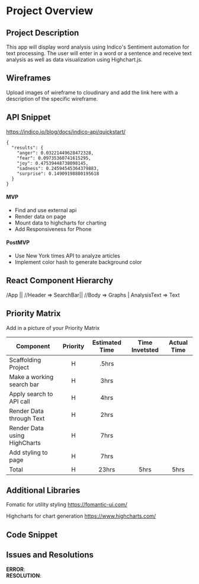 # Project Overview


## Project Description

This app will display word analysis using Indico's Sentiment automation for text processing. The user will enter in a word or a sentence and receive text analysis as well as data visualization using Highchart.js.   
## Wireframes

Upload images of wireframe to cloudinary and add the link here with a description of the specific wireframe.

## API Snippet
https://indico.io/blog/docs/indico-api/quickstart/

```
{
  "results": {
    "anger": 0.03221449628472328,
    "fear": 0.09735360741615295,
    "joy": 0.47539448738098145,
    "sadness": 0.24594545364379883,
    "surprise": 0.14909198880195618
  }
}
```

 

#### MVP 
- Find and use external api 
- Render data on page 
- Mount data to highcharts for charting
- Add Responsiveness for Phone

#### PostMVP 

- Use New York times API to analyze articles
- Implement color hash to generate background color

## React Component Hierarchy

/App ||
//Header => SearchBar||
//Body => Graphs | AnalysisText => Text


## Priority Matrix

Add in a picture of your Priority Matrix


| Component | Priority | Estimated Time | Time Invetsted | Actual Time |
| --- | :---: |  :---: | :---: | :---: |
| Scaffolding Project | H | .5hrs|  |  |
| Make a working search bar | H | 3hrs|  |  |
| Apply search to API call | H | 4hrs|  |  |
| Render Data through Text | H | 2hrs|  |  |
| Render Data using HighCharts | H | 7hrs|  |  |
| Add styling to page | H | 7hrs|  |  |
| Total | H | 23hrs| 5hrs | 5hrs |


## Additional Libraries
Fomatic for utility styling https://fomantic-ui.com/


Highcharts for chart generation https://www.highcharts.com/

## Code Snippet


## Issues and Resolutions


**ERROR**:                         
**RESOLUTION**: 
